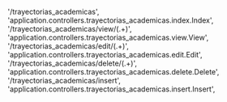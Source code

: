 '/trayectorias_academicas', 'application.controllers.trayectorias_academicas.index.Index',
'/trayectorias_academicas/view/(.+)', 'application.controllers.trayectorias_academicas.view.View',
'/trayectorias_academicas/edit/(.+)', 'application.controllers.trayectorias_academicas.edit.Edit',
'/trayectorias_academicas/delete/(.+)', 'application.controllers.trayectorias_academicas.delete.Delete',
'/trayectorias_academicas/insert', 'application.controllers.trayectorias_academicas.insert.Insert',